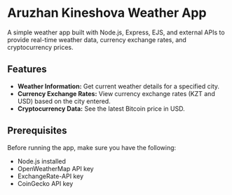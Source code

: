 # Aruzhan Kineshova Weather App

A simple weather app built with Node.js, Express, EJS, and external APIs to provide real-time weather data, currency exchange rates, and cryptocurrency prices.

## Features

- **Weather Information:** Get current weather details for a specified city.
- **Currency Exchange Rates:** View currency exchange rates (KZT and USD) based on the city entered.
- **Cryptocurrency Data:** See the latest Bitcoin price in USD.

## Prerequisites

Before running the app, make sure you have the following:

- Node.js installed
- OpenWeatherMap API key
- ExchangeRate-API key
- CoinGecko API key


